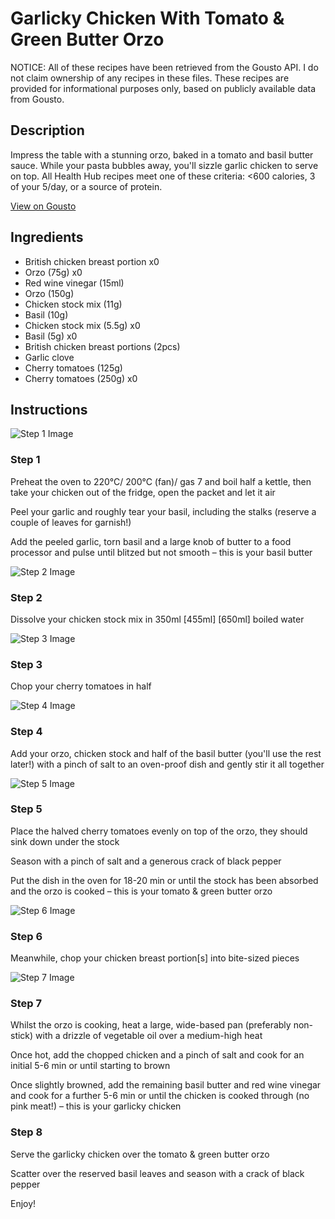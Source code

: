 # Garlicky Chicken With Tomato & Green Butter Orzo

NOTICE: All of these recipes have been retrieved from the Gousto API. I do not claim ownership of any recipes in these files. These recipes are provided for informational purposes only, based on publicly available data from Gousto.

## Description

Impress the table with a stunning orzo, baked in a tomato and basil butter sauce. While your pasta bubbles away, you'll sizzle garlic chicken to serve on top. All Health Hub recipes meet one of these criteria: <600 calories, 3 of your 5/day, or a source of protein.

[View on Gousto](https://www.gousto.co.uk/recipes/cookbook/garlicky-chicken-with-tomato-green-butter-orzo)

## Ingredients

- British chicken breast portion x0
- Orzo (75g) x0
- Red wine vinegar (15ml)
- Orzo (150g)
- Chicken stock mix (11g)
- Basil (10g)
- Chicken stock mix (5.5g) x0
- Basil (5g) x0
- British chicken breast portions (2pcs)
- Garlic clove
- Cherry tomatoes (125g)
- Cherry tomatoes (250g) x0

## Instructions

![Step 1 Image](https://production-media.gousto.co.uk/cms/recipe-step-image/Step-1-1684743945819-x200.jpg)

### Step 1

Preheat the oven to 220°C/ 200°C (fan)/ gas 7 and boil half a kettle, then take your chicken out of the fridge, open the packet and let it air

Peel your garlic and roughly tear your basil, including the stalks (reserve a couple of leaves for garnish!)

Add the peeled garlic, torn basil and a large knob of butter to a food processor and pulse until blitzed but not smooth – this is your basil butter

![Step 2 Image](https://production-media.gousto.co.uk/cms/recipe-step-image/Step-2-1684743948889-x200.jpg)

### Step 2

Dissolve your chicken stock mix in 350ml <span class="text-purple">[455ml]</span> <span class="text-danger">[650ml] </span>boiled water

![Step 3 Image](https://production-media.gousto.co.uk/cms/recipe-step-image/Step-3-1684743951417-x200.jpg)

### Step 3

Chop your cherry tomatoes in half

![Step 4 Image](https://production-media.gousto.co.uk/cms/recipe-step-image/Step-4-1684743954579-x200.jpg)

### Step 4

Add your orzo, chicken stock and half of the basil butter (you'll use the rest later!) with a pinch of salt to an oven-proof dish and gently stir it all together

![Step 5 Image](https://production-media.gousto.co.uk/cms/recipe-step-image/Step-5-1684743957958-x200.jpg)

### Step 5

Place the halved cherry tomatoes evenly on top of the orzo, they should sink down under the stock

Season with a pinch of salt and a generous crack of black pepper

Put the dish in the oven for 18-20 min or until the stock has been absorbed and the orzo is cooked – this is your tomato & green butter orzo

![Step 6 Image](https://production-media.gousto.co.uk/cms/recipe-step-image/Step-6-1684743961039-x200.jpg)

### Step 6

Meanwhile, chop your chicken breast portion[s] into bite-sized pieces

![Step 7 Image](https://production-media.gousto.co.uk/cms/recipe-step-image/Step-7-1684743964059-x200.jpg)

### Step 7

Whilst the orzo is cooking, heat a large, wide-based pan (preferably non-stick) with a drizzle of vegetable oil over a medium-high heat

Once hot, add the chopped chicken and a pinch of salt and cook for an initial 5-6 min or until starting to brown

Once slightly browned, add the remaining basil butter and red wine vinegar and cook for a further 5-6 min or until the chicken is cooked through (no pink meat!) – this is your garlicky chicken

### Step 8

Serve the garlicky chicken over the tomato & green butter orzo

Scatter over the reserved basil leaves and season with a crack of black pepper

Enjoy!


